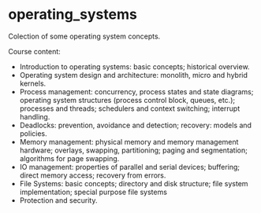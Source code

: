 # operating_systems
Colection of some operating system concepts.

Course content:
- Introduction to operating systems: basic concepts; historical overview.
- Operating system design and architecture: monolith, micro and hybrid kernels.
- Process management: concurrency, process states and state diagrams; operating system structures
(process control block, queues, etc.); processes and threads; schedulers and context switching;
interrupt handling.
- Deadlocks: prevention, avoidance and detection; recovery: models and policies.
- Memory management: physical memory and memory management hardware; overlays, swapping,
partitioning; paging and segmentation; algorithms for page swapping.
- IO management: properties of parallel and serial devices; buffering; direct memory access;
recovery from errors.
- File Systems: basic concepts; directory and disk structure; file system implementation; special
purpose file systems
- Protection and security.
